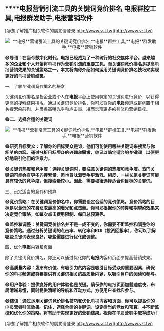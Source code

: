 ## ****电报**营销引流工具的关键词竞价排名,**电报**群控工具,**电报**群发助手,**电报**营销软件**

[😍想了解推广相关软件的朋友请登录 http://www.vst.tw](http://www.vst.tw)

 <center><img src="https://vst.tw/MP4/tuiguang/png/5.png" alt="**电报**营销引流工具的关键词竞价排名,**电报**群控工具,**电报**群发助手,**电报**营销软件"></center>

**😄导语：在当今数字化时代，**电报**已经成为了一种流行的社交媒体平台。越来越多的企业和个人开始将**电报**作为营销引流的重要工具。而关键词竞价排名是提高**电报**营销效果的关键策略之一。本文将向你介绍如何运用关键词竞价排名技巧来实现更好的**电报**营销结果。**

一、了解关键词竞价排名的概念

关键词竞价排名是指企业或个人在**电报**平台上使用特定的关键词进行竞价，以获得更高的搜索结果排名。通过关键词竞价排名，你可以将你的**电报**频道或群组置于相关搜索的前列，从而提高曝光率和点击量，进而实现更多的引流和营销目标。

**😄二、选择合适的关键词**

 <center><img src="https://vst.tw/MP4/tuiguang/png/0.png" alt="**电报**营销引流工具的关键词竞价排名,**电报**群控工具,**电报**群发助手,**电报**营销软件"></center>

**😄研究目标受众：了解你的目标受众是谁，他们可能使用哪些关键词来搜索与你相关的内容。通过分析目标受众的兴趣和需求，你可以确定适合的关键词，以便更好地吸引他们的注意力。**

**😄关键词热度和竞争度：选择关键词时，要注意关键词的热度和竞争度。热门关键词可能会有更多的搜索量，但也意味着竞争更激烈。相反，一些长尾关键词可能具有较低的竞争度，但搜索量较小。因此，需要权衡选择适合你目标的关键词。**

三、设定适当的竞价和预算

**😄竞价策略：在关键词竞价排名中，你需要设定合适的竞价策略。竞价策略的目标是以最低的花费获取最高的曝光和点击量。你可以根据你的预算和期望的效果来决定竞价策略，如每次点击费用限制、每日总预算等。**

**😄监控和调整：关键词竞价排名并不是一成不变的，你需要不断监控和调整你的竞价策略。通过分析关键词的点击率、转化率和ROI（投资回报率），你可以了解哪些关键词表现良好，哪些需要进行优化或调整。**

四、优化**电报**内容和页面

除了关键词竞价排名，你还可以通过优化你的**电报**内容和页面来提高营销效果。

**😄高质量内容：发布有价值、有吸引力的内容是吸引目标受众的重要因素。确保你的**电报**频道或群组提供有关键词相关的高质量内容，以吸引用户的阅读和参与。**

**😄用户体验：提供良好的用户体验也是关键。确保你的**电报**页面加载速度快，布局清晰易懂，同时提供清晰的导航和互动方式，方便用户查找和参与。**

**😄结语：通过运用关键词竞价排名技巧和优化**电报**内容和页面，你可以提高你的**电报**营销引流效果。记住，选择合适的关键词，设定适当的竞价和预算，并不断监控和优化你的策略，将有助于实现更好的营销结果。祝你在**电报**营销中取得成功！**

[😍想了解推广相关软件的朋友请登录 http://www.vst.tw](http://www.vst.tw)



